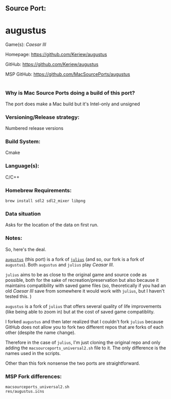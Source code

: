 ## Source Port:
# augustus

Game(s): *Caesar III*

Homepage: https://github.com/Keriew/augustus

GitHub: https://github.com/Keriew/augustus

MSP GitHub: https://github.com/MacSourcePorts/augustus

#
### Why is Mac Source Ports doing a build of this port?
The port does make a Mac build but it's Intel-only and unsigned

### Versioning/Release strategy:
Numbered release versions

### Build System: 
Cmake

### Language(s):
C/C++

### Homebrew Requirements:

```
brew install sdl2 sdl2_mixer libpng
```
### Data situation
Asks for the location of the data on first run. 

### Notes:
So, here's the deal. 

[`augustus`](augustus.md) (this port) is a fork of [`julius`](julius.md) (and so, our fork is a fork of `augustus`). Both `augustus` and `julius` play *Ceasar III*. 

`julius` aims to be as close to the original game and source code as possible, both for the sake of recreation/preservation but also because it maintains compatibility with saved game files (so, theoretically if you had an old *Caesar III* save from somewhere it would work with `julius`, but I haven't tested this. )

`augustus` is a fork of `julius` that offers several quality of life improvements (like being able to zoom in) but at the cost of saved game compatiblity. 

I forked `augustus` and then later realized that I couldn't fork `julius` because GitHub does not allow you to fork two different repos that are forks of each other (despite the name change). 

Therefore in the case of `julius`, I'm just cloning the original repo and only adding the `macsourceports_universal2.sh` file to it. The only difference is the names used in the scripts. 

Other than this fork nonsense the two ports are straightforward. 

### MSP Fork differences:
```
macsourceports_universal2.sh
res/augustus.icns
```